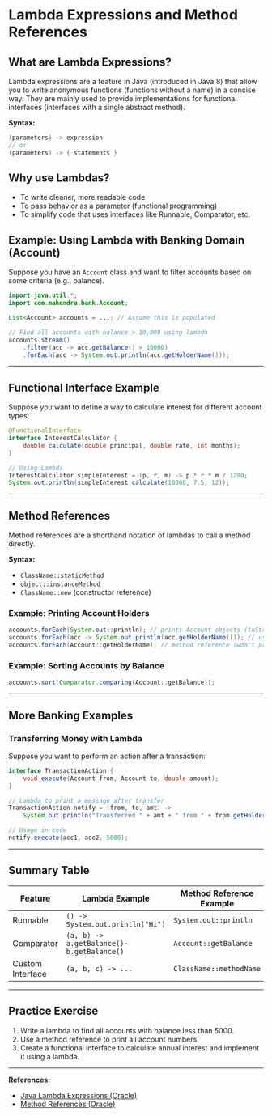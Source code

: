 # Lambda Expressions and Method References

## What are Lambda Expressions?

Lambda expressions are a feature in Java (introduced in Java 8) that allow you to write anonymous functions (functions without a name) in a concise way. They are mainly used to provide implementations for functional interfaces (interfaces with a single abstract method).

**Syntax:**
```java
(parameters) -> expression
// or
(parameters) -> { statements }
```

## Why use Lambdas?
- To write cleaner, more readable code
- To pass behavior as a parameter (functional programming)
- To simplify code that uses interfaces like Runnable, Comparator, etc.

## Example: Using Lambda with Banking Domain (Account)

Suppose you have an `Account` class and want to filter accounts based on some criteria (e.g., balance).

```java
import java.util.*;
import com.mahendra.bank.Account;

List<Account> accounts = ...; // Assume this is populated

// Find all accounts with balance > 10,000 using lambda
accounts.stream()
	.filter(acc -> acc.getBalance() > 10000)
	.forEach(acc -> System.out.println(acc.getHolderName()));
```

---

## Functional Interface Example

Suppose you want to define a way to calculate interest for different account types:

```java
@FunctionalInterface
interface InterestCalculator {
	double calculate(double principal, double rate, int months);
}

// Using Lambda
InterestCalculator simpleInterest = (p, r, m) -> p * r * m / 1200;
System.out.println(simpleInterest.calculate(10000, 7.5, 12));
```

---

## Method References

Method references are a shorthand notation of lambdas to call a method directly.

**Syntax:**
- `ClassName::staticMethod`
- `object::instanceMethod`
- `ClassName::new` (constructor reference)

### Example: Printing Account Holders

```java
accounts.forEach(System.out::println); // prints Account objects (toString)
accounts.forEach(acc -> System.out.println(acc.getHolderName())); // using lambda
accounts.forEach(Account::getHolderName); // method reference (won't print, but returns name)
```

### Example: Sorting Accounts by Balance

```java
accounts.sort(Comparator.comparing(Account::getBalance));
```

---

## More Banking Examples

### Transferring Money with Lambda

Suppose you want to perform an action after a transaction:

```java
interface TransactionAction {
	void execute(Account from, Account to, double amount);
}

// Lambda to print a message after transfer
TransactionAction notify = (from, to, amt) ->
	System.out.println("Transferred " + amt + " from " + from.getHolderName() + " to " + to.getHolderName());

// Usage in code
notify.execute(acc1, acc2, 5000);
```

---

## Summary Table

| Feature            | Lambda Example                        | Method Reference Example         |
|--------------------|---------------------------------------|----------------------------------|
| Runnable           | `() -> System.out.println("Hi")`      | `System.out::println`            |
| Comparator         | `(a, b) -> a.getBalance()-b.getBalance()` | `Account::getBalance`           |
| Custom Interface   | `(a, b, c) -> ...`                    | `ClassName::methodName`          |

---

## Practice Exercise

1. Write a lambda to find all accounts with balance less than 5000.
2. Use a method reference to print all account numbers.
3. Create a functional interface to calculate annual interest and implement it using a lambda.

---

**References:**
- [Java Lambda Expressions (Oracle)](https://docs.oracle.com/javase/tutorial/java/javaOO/lambdaexpressions.html)
- [Method References (Oracle)](https://docs.oracle.com/javase/tutorial/java/javaOO/methodreferences.html)

